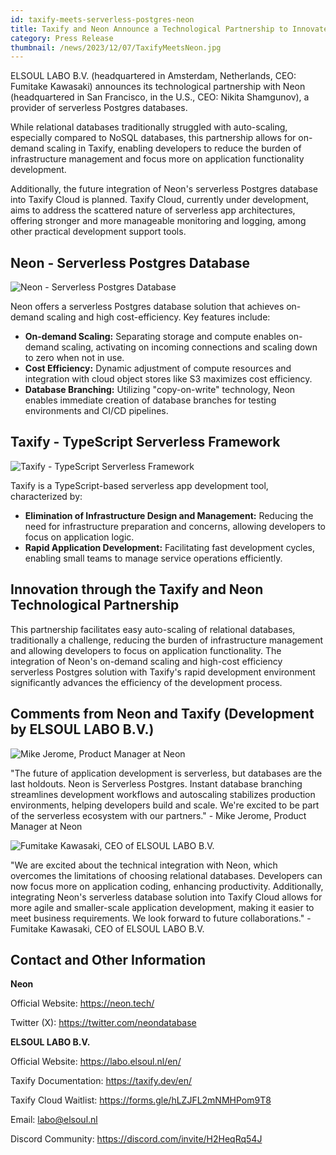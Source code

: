 ```yaml
---
id: taxify-meets-serverless-postgres-neon
title: Taxify and Neon Announce a Technological Partnership to Innovate Serverless Postgres Database Integration
category: Press Release
thumbnail: /news/2023/12/07/TaxifyMeetsNeon.jpg
---
```


ELSOUL LABO B.V. (headquartered in Amsterdam, Netherlands, CEO: Fumitake Kawasaki) announces its technological partnership with Neon (headquartered in San Francisco, in the U.S., CEO: Nikita Shamgunov), a provider of serverless Postgres databases.

While relational databases traditionally struggled with auto-scaling, especially compared to NoSQL databases, this partnership allows for on-demand scaling in Taxify, enabling developers to reduce the burden of infrastructure management and focus more on application functionality development.

Additionally, the future integration of Neon's serverless Postgres database into Taxify Cloud is planned. Taxify Cloud, currently under development, aims to address the scattered nature of serverless app architectures, offering stronger and more manageable monitoring and logging, among other practical development support tools.

## Neon - Serverless Postgres Database

![Neon - Serverless Postgres Database](/news/2023/12/07/NeonWeb.png)

Neon offers a serverless Postgres database solution that achieves on-demand scaling and high cost-efficiency. Key features include:

- **On-demand Scaling:** Separating storage and compute enables on-demand scaling, activating on incoming connections and scaling down to zero when not in use.
- **Cost Efficiency:** Dynamic adjustment of compute resources and integration with cloud object stores like S3 maximizes cost efficiency.
- **Database Branching:** Utilizing "copy-on-write" technology, Neon enables immediate creation of database branches for testing environments and CI/CD pipelines.

## Taxify - TypeScript Serverless Framework

![Taxify - TypeScript Serverless Framework](/news/2023/12/07/TaxifyWebEN.png)

Taxify is a TypeScript-based serverless app development tool, characterized by:

- **Elimination of Infrastructure Design and Management:** Reducing the need for infrastructure preparation and concerns, allowing developers to focus on application logic.
- **Rapid Application Development:** Facilitating fast development cycles, enabling small teams to manage service operations efficiently.

## Innovation through the Taxify and Neon Technological Partnership

This partnership facilitates easy auto-scaling of relational databases, traditionally a challenge, reducing the burden of infrastructure management and allowing developers to focus on application functionality. The integration of Neon's on-demand scaling and high-cost efficiency serverless Postgres solution with Taxify's rapid development environment significantly advances the efficiency of the development process.

## Comments from Neon and Taxify (Development by ELSOUL LABO B.V.)

![Mike Jerome, Product Manager at Neon](/news/2023/12/07/MikeJerome.png)

"The future of application development is serverless, but databases are the last holdouts. Neon is Serverless Postgres. Instant database branching streamlines development workflows and autoscaling stabilizes production environments, helping developers build and scale. We're excited to be part of the serverless ecosystem with our partners." - Mike Jerome, Product Manager at Neon

![Fumitake Kawasaki, CEO of ELSOUL LABO B.V.](/news/2023/12/07/FumitakeKawasaki.png)

"We are excited about the technical integration with Neon, which overcomes the limitations of choosing relational databases. Developers can now focus more on application coding, enhancing productivity. Additionally, integrating Neon's serverless database solution into Taxify Cloud allows for more agile and smaller-scale application development, making it easier to meet business requirements. We look forward to future collaborations." - Fumitake Kawasaki, CEO of ELSOUL LABO B.V.

## Contact and Other Information

**Neon**

Official Website: https://neon.tech/

Twitter (X): https://twitter.com/neondatabase

**ELSOUL LABO B.V.**

Official Website: https://labo.elsoul.nl/en/

Taxify Documentation: https://taxify.dev/en/

Taxify Cloud Waitlist: https://forms.gle/hLZJFL2mNMHPom9T8

Email: labo@elsoul.nl

Discord Community: https://discord.com/invite/H2HeqRq54J
